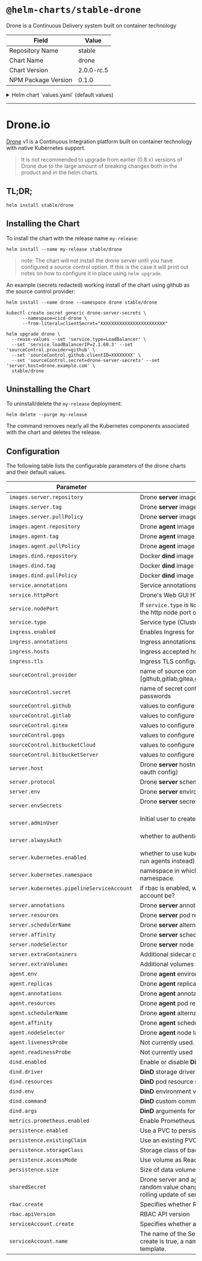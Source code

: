 # `@helm-charts/stable-drone`

Drone is a Continuous Delivery system built on container technology

| Field               | Value      |
| ------------------- | ---------- |
| Repository Name     | stable     |
| Chart Name          | drone      |
| Chart Version       | 2.0.0-rc.5 |
| NPM Package Version | 0.1.0      |

<details>

<summary>Helm chart `values.yaml` (default values)</summary>

```yaml
images:
  ## The official drone (server) image, change tag to use a different version.
  ## ref: https://hub.docker.com/r/drone/drone/tags/
  ##
  server:
    repository: 'docker.io/drone/drone'
    tag: 1.0.0-rc.4
    pullPolicy: IfNotPresent

  ## The official drone (agent) image, change tag to use a different version.
  ## ref: https://hub.docker.com/r/drone/agent/tags/
  ##
  agent:
    repository: 'docker.io/drone/agent'
    tag: 1.0.0-rc.4
    pullPolicy: IfNotPresent

  ## The official docker (dind) image, change tag to use a different version.
  ## ref: https://hub.docker.com/r/library/docker/tags/
  ##
  dind:
    repository: 'docker.io/library/docker'
    tag: 18.06.1-ce-dind
    pullPolicy: IfNotPresent

service:
  httpPort: 80

  ## If service.type is not set to NodePort, the following statement
  ## will be ignored.
  ##
  # nodePort: 32015

  ## Service type can be set to ClusterIP, NodePort or LoadBalancer.
  ##
  type: ClusterIP

  ## Specify a load balancer IP address to use if your provider supports it.
  # loadBalancerIP:

  ## Drone Service annotations
  ##
  # annotations:
  #   service.beta.kubernetes.io/aws-load-balancer-backend-protocol: http
  #   service.beta.kubernetes.io/aws-load-balancer-ssl-cert: arn:aws:acm:xx-xxxx-x:xxxxxxxxxxx:certificate/xxxxxxxx-xxxx-xxxx-xxxx-xxxxxxxxxxx
  #   external-dns.alpha.kubernetes.io/hostname: drone.domain.tld.

  ## set to true if you want to expose drone's GRPC via the service (for external access)
  exposeGRPC: false

ingress:
  ## If true, Drone Ingress will be created.
  ##
  enabled: false

  ## Drone Ingress annotations
  ##
  # annotations:
  #   kubernetes.io/ingress.class: nginx
  #   kubernetes.io/tls-acme: 'true'
  ## Drone hostnames must be provided if Ingress is enabled
  ##
  # hosts:
  #   - drone.domain.io
  ## Drone Ingress TLS configuration secrets
  ## Must be manually created in the namespace
  ##
  # tls:
  #   - secretName: drone-tls
  #     hosts:
  #       - drone.domain.io

sourceControl:
  ## your source control provider: github,gitlab,gitea,gogs,bitbucketCloud,bitbucketServer
  provider:
  ## secret containing your source control provider secrets, keys provided below.
  ## if left blank will assume a secret based on the release name of the chart.
  secret:
  ## Fill in the correct values for your chosen source control provider
  ## Any key in this list with the suffix `Key` will be fetched from the
  ## secret named above, if not provided the secret will default to
  ## `<fullName>-source-control`
  github:
    clientID:
    clientSecretKey: clientSecret
    server: https://github.com
  gitlab:
    clientID:
    clientSecretKey: clientSecret
    server:
  gitea:
    server:
  gogs:
    server:
  bitbucketCloud:
    clientID:
    clientSecret: clientSecret
  bitbucketServer:
    server:
    consumerKey: consumerKey
    privateKey: privateKey
    username:
    passwordKey: password

server:
  ## If not set, it will be autofilled with the cluster host.
  ## Host shoud be just the hostname.
  ##
  # host: "drone.domain.io"

  ## protocol should be http or https
  protocol: http

  ## Initial admin user
  ## Leaving this blank may make it impossible to log into drone.
  ## Set to a valid oauth user from your git/oauth server
  ## For more complex user creation you can use env variables below instead.
  adminUser:

  ## Configures Drone to authenticate when cloning public repositories. This is only required
  ## when your source code management system (e.g. GitHub Enterprise) has private mode enabled.
  alwaysAuth: false

  ## Configures drone to use kubernetes to run pipelines rather than agents, if enabled
  ## will not deploy any agents.
  kubernetes:
    ## set to true if you want drone to use kubernetes to run pipelines
    enabled: true
    ## you can run pipeline jobs in another namespace, if you choose to do this
    ## you'll need to create that namespace manually.
    # namespace:
    ## alternative service account to create to create drone pipelines. this account
    ## will be given cluster-admin rights.
    ## if not set the rights will be given to the default drone service account name.
    # pipelineServiceAccount:

  ## Drone server configuration.
  ## Values in here get injected as environment variables.
  ## You can set up remote database servers etc using environment
  ## variables.
  ## ref: https://docs.drone.io/reference/server/
  ##
  env:
    DRONE_LOGS_DEBUG: 'false'
    DRONE_DATABASE_DRIVER: 'sqlite3'
    DRONE_DATABASE_DATASOURCE: '/var/lib/drone/drone.sqlite'

  ## Secret environment variables are configured in `server.envSecrets`.
  ## Each item in `server.envSecrets` references a Kubernetes Secret.
  ## These Secrets should be created before they are referenced.
  ##
  # envSecrets:
  #   # The name of a Kubernetes Secret
  #   drone-server-secrets:
  #     # A list of Secret keys to include as environment variables
  #     - DRONE_GITHUB_SECRET

  ## Additional server annotations.
  ## ref: https://kubernetes.io/docs/concepts/overview/working-with-objects/annotations/
  ##
  annotations: {}

  ## CPU and memory limits for drone server
  ##
  resources: {}
  #  requests:
  #    memory: 32Mi
  #    cpu: 40m
  #  limits:
  #    memory: 2Gi
  #    cpu: 1

  ## Use an alternate scheduler, e.g. "stork".
  ## ref: https://kubernetes.io/docs/tasks/administer-cluster/configure-multiple-schedulers/
  ##
  # schedulerName:

  ## Pod scheduling preferences.
  ## ref: https://kubernetes.io/docs/concepts/configuration/assign-pod-node/#affinity-and-anti-affinity
  ##
  affinity: {}

  ## Node labels for pod assignment
  ## ref: https://kubernetes.io/docs/user-guide/node-selection
  ##
  nodeSelector: {}

  ## additional siecar containers, e. g. for a database proxy, such as Google's cloudsql-proxy.
  ## ex: https://github.com/kubernetes/charts/tree/master/stable/keycloak
  ##
  extraContainers: |

  ## additional volumes, e. g. for secrets used in an extraContainers.
  ##
  extraVolumes: |

agent:
  ## Drone agent configuration.
  ## Values in here get injected as environment variables.
  ## ref: https://docs.drone.io/reference/agent/
  ##
  env:
    DRONE_LOGS_DEBUG: 'false'

  ## Number of drone agent replicas
  replicas: 1

  ## Additional agent annotations.
  ## ref: https://kubernetes.io/docs/concepts/overview/working-with-objects/annotations/
  ##
  annotations: {}

  ## CPU and memory limits for drone agent
  ##
  resources: {}
  #  requests:
  #    memory: 32Mi
  #    cpu: 40m
  #  limits:
  #    memory: 2Gi
  #    cpu: 1

  ## Liveness and readiness probe values
  ## Ref: https://kubernetes.io/docs/concepts/workloads/pods/pod-lifecycle/#container-probes
  ## drone agent does not currently have a health endpoint to check against.
  livenessProbe: {}
  readinessProbe: {}

  ## Use an alternate scheduler, e.g. "stork".
  ## ref: https://kubernetes.io/docs/tasks/administer-cluster/configure-multiple-schedulers/
  ##
  # schedulerName:

  ## Pod scheduling preferences.
  ## ref: https://kubernetes.io/docs/concepts/configuration/assign-pod-node/#affinity-and-anti-affinity
  ##
  affinity: {}

  ## Node labels for pod assignment
  ## ref: https://kubernetes.io/docs/user-guide/node-selection
  ##
  nodeSelector: {}

dind:
  ## Enable or disable DinD
  ## If disabled, the drone agent will spawn docker containers on the host. Pay
  ## attention to the fact that we can't enforce resource constraints in that case.
  ##
  enabled: true

  ## Values in here get injected as environment variables to DinD.
  ## ref: http://readme.drone.io/admin/installation-reference
  ##
  #  env:
  #    DRONE_DEBUG: "false"

  ## Allowing custom command and args to DinD
  ## ref: https://discourse.drone.io/t/docker-mtu-problem/1207
  ##
  #  command: '["/bin/sh"]'
  #  args: '["-c", "dockerd --host=unix:///var/run/docker.sock --host=tcp://127.0.0.1:2375 --mtu=1350"]'

  ## Docker storage driver.
  ## Your DinD instance should be using the same driver as your host.
  ## ref: https://docs.docker.com/engine/userguide/storagedriver/selectadriver/
  ##
  driver: overlay2

  ## CPU and memory limits for dind
  ##
  resources: {}
  #  requests:
  #    memory: 32Mi
  #    cpu: 40m
  #  limits:
  #    memory: 2Gi
  #    cpu: 1

## Enable scraping of the /metrics endpoint for Prometheus
metrics:
  prometheus:
    enabled: false

## Enable persistence using Persistent Volume Claims
## ref: http://kubernetes.io/docs/user-guide/persistent-volumes/
##
persistence:
  enabled: true

  ## A manually managed Persistent Volume and Claim
  ## Requires persistence.enabled: true
  ## If defined, PVC must be created manually before volume will be bound
  # existingClaim:

  ## rabbitmq data Persistent Volume Storage Class
  ## If defined, storageClassName: <storageClass>
  ## If set to "-", storageClassName: "", which disables dynamic provisioning
  ## If undefined (the default) or set to null, no storageClassName spec is
  ##   set, choosing the default provisioner.  (gp2 on AWS, standard on
  ##   GKE, AWS & OpenStack)
  ##
  # storageClass: "-"
  accessMode: ReadWriteOnce
  size: 1Gi

## Uncomment this if you want to set a specific shared secret between
## the agents and servers, otherwise this will be auto-generated.
##
# sharedSecret: supersecret

rbac:
  ## Specifies whether RBAC resources should be created
  create: true
  ## RBAC api version (v1, v1beta1, or v1alpha1)
  apiVersion: v1

serviceAccount:
  ## Specifies whether a ServiceAccount should be created
  create: true
  ## The name of the ServiceAccount to use.
  ## If not set and create is true, a name is generated using the fullname template
  name:
```

</details>

---

# Drone.io

[Drone](http://readme.drone.io/) v1 is a Continuous Integration platform built on container technology with native Kubernetes support.

> It is not recommended to upgrade from earlier (0.8.x) versions of Drone due to the large amount of breaking changes both in the product and in the helm charts.

## TL;DR;

```console
helm install stable/drone
```

## Installing the Chart

To install the chart with the release name `my-release`:

```console
helm install --name my-release stable/drone
```

> note: The chart will not install the drone server until you have configured a source control option. If this is the case it will print out notes on how to configure it in place using `helm upgrade`.

An example (secrets redacted) working install of the chart using github as the source control provider:

```console
helm install --name drone --namespace drone stable/drone

kubectl create secret generic drone-server-secrets \
      --namespace=cicd-drone \
      --from-literal=clientSecret="XXXXXXXXXXXXXXXXXXXXXXXX"

helm upgrade drone \
  --reuse-values --set 'service.type=LoadBalancer' \
  --set 'service.loadBalancerIP=2.1.60.3' --set 'sourceControl.provider=github' \
  --set 'sourceControl.github.clientID=XXXXXXXX' \
  --set 'sourceControl.secret=drone-server-secrets' --set 'server.host=drone.example.com' \
  stable/drone
```

## Uninstalling the Chart

To uninstall/delete the `my-release` deployment:

```console
helm delete --purge my-release
```

The command removes nearly all the Kubernetes components associated with the
chart and deletes the release.

## Configuration

The following table lists the configurable parameters of the drone charts and their default values.

| Parameter                                         | Description                                                                                                                                         | Default                    |
| ------------------------------------------------- | --------------------------------------------------------------------------------------------------------------------------------------------------- | -------------------------- |
| `images.server.repository`                        | Drone **server** image                                                                                                                              | `docker.io/drone/drone`    |
| `images.server.tag`                               | Drone **server** image tag                                                                                                                          | `0.8.9`                    |
| `images.server.pullPolicy`                        | Drone **server** image pull policy                                                                                                                  | `IfNotPresent`             |
| `images.agent.repository`                         | Drone **agent** image                                                                                                                               | `docker.io/drone/agent`    |
| `images.agent.tag`                                | Drone **agent** image tag                                                                                                                           | `0.8.6`                    |
| `images.agent.pullPolicy`                         | Drone **agent** image pull policy                                                                                                                   | `IfNotPresent`             |
| `images.dind.repository`                          | Docker **dind** image                                                                                                                               | `docker.io/library/docker` |
| `images.dind.tag`                                 | Docker **dind** image tag                                                                                                                           | `18.06.1-ce-dind`          |
| `images.dind.pullPolicy`                          | Docker **dind** image pull policy                                                                                                                   | `IfNotPresent`             |
| `service.annotations`                             | Service annotations                                                                                                                                 | `{}`                       |
| `service.httpPort`                                | Drone's Web GUI HTTP port                                                                                                                           | `80`                       |
| `service.nodePort`                                | If `service.type` is `NodePort` and this is non-empty, sets the http node port of the service                                                       | `32015`                    |
| `service.type`                                    | Service type (ClusterIP, NodePort or LoadBalancer)                                                                                                  | `ClusterIP`                |
| `ingress.enabled`                                 | Enables Ingress for Drone                                                                                                                           | `false`                    |
| `ingress.annotations`                             | Ingress annotations                                                                                                                                 | `{}`                       |
| `ingress.hosts`                                   | Ingress accepted hostnames                                                                                                                          | `nil`                      |
| `ingress.tls`                                     | Ingress TLS configuration                                                                                                                           | `[]`                       |
| `sourceControl.provider`                          | name of source control provider [github,gitlab,gitea,gogs,bitbucketCloud,bitbucketServer]                                                           | ``                         |
| `sourceControl.secret`                            | name of secret containing source control keys and passwords                                                                                         | ``                         |
| `sourceControl.github`                            | values to configure github                                                                                                                          | see values.yaml            |
| `sourceControl.gitlab`                            | values to configure gitlab                                                                                                                          | see values.yaml            |
| `sourceControl.gitea`                             | values to configure gitea                                                                                                                           | see values.yaml            |
| `sourceControl.gogs`                              | values to configure gogs                                                                                                                            | see values.yaml            |
| `sourceControl.bitbucketCloud`                    | values to configure bitbucket cloud                                                                                                                 | see values.yaml            |
| `sourceControl.bitbucketServer`                   | values to configure bitbucket server (stash)                                                                                                        | see values.yaml            |
| `server.host`                                     | Drone **server** hostname (should match callback url in oauth config)                                                                               | `(internal hostname)`      |
| `server.protocol`                                 | Drone **server** scheme/protocol [http,https]                                                                                                       | `http`                     |
| `server.env`                                      | Drone **server** environment variables                                                                                                              | `(default values)`         |
| `server.envSecrets`                               | Drone **server** secret environment variables                                                                                                       | `(default values)`         |
| `server.adminUser`                                | Initial user to create and set as admin                                                                                                             | ``                         |
| `server.alwaysAuth`                               | whether to authenticate when cloning public repositories                                                                                            | `false`                    |
| `server.kubernetes.enabled`                       | whether to use kubernetes to run pipelines (if `false` will run agents instead)                                                                     | `true`                     |
| `server.kubernetes.namespace`                     | namespace in which to run pipelines, defaults to release namespace.                                                                                 | ``                         |
| `server.kubernetes.pipelineServiceAccount`        | if rbac is enabled, what should name of pipeline service account be?                                                                                | ``                         |
| `server.annotations`                              | Drone **server** annotations                                                                                                                        | `{}`                       |
| `server.resources`                                | Drone **server** pod resource requests & limits                                                                                                     | `{}`                       |
| `server.schedulerName`                            | Drone **server** alternate scheduler name                                                                                                           | `nil`                      |
| `server.affinity`                                 | Drone **server** scheduling preferences                                                                                                             | `{}`                       |
| `server.nodeSelector`                             | Drone **server** node labels for pod assignment                                                                                                     | `{}`                       |
| `server.extraContainers`                          | Additional sidecar containers                                                                                                                       | `""`                       |
| `server.extraVolumes`                             | Additional volumes for use in extraContainers                                                                                                       | `""`                       |
| `agent.env`                                       | Drone **agent** environment variables                                                                                                               | `(default values)`         |
| `agent.replicas`                                  | Drone **agent** replicas                                                                                                                            | `1`                        |
| `agent.annotations`                               | Drone **agent** annotations                                                                                                                         | `{}`                       |
| `agent.resources`                                 | Drone **agent** pod resource requests & limits                                                                                                      | `{}`                       |
| `agent.schedulerName`                             | Drone **agent** alternate scheduler name                                                                                                            | `nil`                      |
| `agent.affinity`                                  | Drone **agent** scheduling preferences                                                                                                              | `{}`                       |
| `agent.nodeSelector`                              | Drone **agent** node labels for pod assignment                                                                                                      | `{}`                       |
| `agent.livenessProbe`                             | Not currently used.                                                                                                                                 | `{}`                       |
| `agent.readinessProbe`                            | Not currently used                                                                                                                                  | `{}`                       |
| `dind.enabled`                                    | Enable or disable **DinD**                                                                                                                          | `true`                     |
| `dind.driver`                                     | **DinD** storage driver                                                                                                                             | `overlay2`                 |
| `dind.resources`                                  | **DinD** pod resource requests & limits                                                                                                             | `{}`                       |
| `dind.env`                                        | **DinD** environment variables                                                                                                                      | `nil`                      |
| `dind.command`                                    | **DinD** custom command instead of default entry point                                                                                              | `nil`                      |
| `dind.args`                                       | **DinD** arguments for custom command or entry point                                                                                                | `nil`                      |
| `metrics.prometheus.enabled`                      | Enable Prometheus metrics endpoint                                                                                                                  | `false`                    |
| `persistence.enabled`                             | Use a PVC to persist data                                                                                                                           | `true`                     |
| `persistence.existingClaim`                       | Use an existing PVC to persist data                                                                                                                 | `nil`                      |
| `persistence.storageClass`                        | Storage class of backing PVC                                                                                                                        | `nil`                      |
| `persistence.accessMode`                          | Use volume as ReadOnly or ReadWrite                                                                                                                 | `ReadWriteOnce`            |
| `persistence.size`                                | Size of data volume                                                                                                                                 | `1Gi`                      |
| `sharedSecret`                                    | Drone server and agent shared secret (Note: The Default random value changes on every `helm upgrade` causing a rolling update of server and agents) | `(random value)`           |
| `rbac.create`                                     | Specifies whether RBAC resources should be created.                                                                                                 | `true`                     |
| `rbac.apiVersion`                                 | RBAC API version                                                                                                                                    | `v1`                       |
| `serviceAccount.create`                           | Specifies whether a ServiceAccount should be created.                                                                                               | `true`                     |
| `serviceAccount.name`                             | The name of the ServiceAccount to use. If not set and create is true, a name is generated using the fullname template.                              | `(fullname template)`      |
